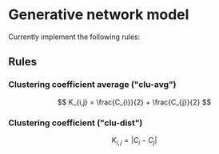 # Generative network model

Currently implement the following rules:

## Rules 
### Clustering coefficient average ("clu-avg")
$$
K_{i,j} = \frac{C_{i}}{2} + \frac{C_{j}}{2}
$$

### Clustering coefficient ("clu-dist")
$$
K_{i,j} = |C_{i} - C_{j}|
$$